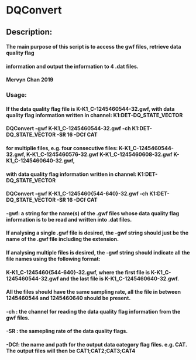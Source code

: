 # DQConvert

## Description: 
#### The main purpose of this script is to access the gwf files, retrieve data quality flag
#### information and output the information to 4 .dat files.
#### Mervyn Chan 2019
 

### Usage:
#### If the data quality flag file is K-K1_C-1245460544-32.gwf, with data quality flag information written in channel: K1:DET-DQ_STATE_VECTOR

#### DQConvert -gwf K-K1_C-1245460544-32.gwf -ch K1:DET-DQ_STATE_VECTOR -SR 16 -DCf CAT

#### for multiplie files, e.g. four consecutive files: K-K1_C-1245460544-32.gwf, K-K1_C-1245460576-32.gwf K-K1_C-1245460608-32.gwf K-K1_C-1245460640-32.gwf, 
#### with data quality flag information written in channel: K1:DET-DQ_STATE_VECTOR

#### DQConvert -gwf K-K1_C-1245460{544-640}-32.gwf -ch K1:DET-DQ_STATE_VECTOR -SR 16 -DCf CAT

#### -gwf: a string for the name(s) of the .gwf files whose data quality flag information is to be read and written into .dat files.
####         If analysing a single .gwf file is desired, the -gwf string should just be the name of the .gwf file including the extension.
####         If analysing multiple files is desired, the -gwf string should indicate all the file names using the following format:
####         K-K1_C-1245460{544-640}-32.gwf, where the first file is K-K1_C-1245460544-32.gwf and the last file is K-K1_C-1245460640-32.gwf.
####         All the files should have the same sampling rate, all the file in between 1245460544 and 1245460640 should be present.
         
####   -ch : the channel for reading the data quality flag information from the gwf files.
####   -SR : the samepling rate of the data quality flags.
####   -DCf: the name and path for the output data category flag files. e.g. CAT. The output files will then be CAT1;CAT2;CAT3;CAT4
